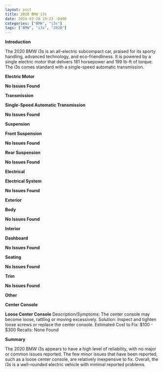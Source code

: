 ```yaml
---
layout: post
title: 2020 BMW i3s
date: 2024-03-28 19:22 -0400
categories: ["BMW", "i3s"]
tags: ["BMW", "i3s", "2020"]
---
```

**Introduction**

The 2020 BMW i3s is an all-electric subcompact car, praised for its sporty handling, advanced technology, and eco-friendliness. It is powered by a single electric motor that delivers 181 horsepower and 199 lb-ft of torque. The i3s comes standard with a single-speed automatic transmission.

**Electric Motor**

**No Issues Found**

**Transmission**

**Single-Speed Automatic Transmission**

**No Issues Found**

**Suspension**

**Front Suspension**

**No Issues Found**

**Rear Suspension**

**No Issues Found**

**Electrical**

**Electrical System**

**No Issues Found**

**Exterior**

**Body**

**No Issues Found**

**Interior**

**Dashboard**

**No Issues Found**

**Seating**

**No Issues Found**

**Trim**

**No Issues Found**

**Other**

**Center Console**

**Loose Center Console**
Description/Symptoms: The center console may become loose, rattling or moving excessively.
Solution: Inspect and tighten loose screws or replace the center console.
Estimated Cost to Fix: $100 - $300
Recalls: None Found

**Summary**

The 2020 BMW i3s appears to have a high level of reliability, with no major or common issues reported. The few minor issues that have been reported, such as a loose center console, are relatively inexpensive to fix. Overall, the i3s is a well-rounded electric vehicle with minimal reported problems.
